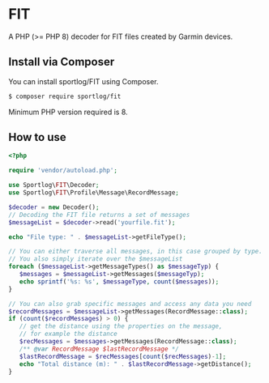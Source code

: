 # FIT
A PHP (>= PHP 8) decoder for FIT files created by Garmin devices.

## Install via Composer
You can install sportlog/FIT using Composer.

``` bash
$ composer require sportlog/fit
```
Minimum PHP version required is 8.

## How to use

``` php
<?php

require 'vendor/autoload.php';

use Sportlog\FIT\Decoder;
use Sportlog\FIT\Profile\Message\RecordMessage;

$decoder = new Decoder();
// Decoding the FIT file returns a set of messages
$messageList = $decoder->read('yourfile.fit');

echo "File type: " . $messageList->getFileType();

// You can either traverse all messages, in this case grouped by type.
// You also simply iterate over the $messageList
foreach ($messageList->getMessageTypes() as $messageTyp) {
   $messages = $messageList->getMessages($messageTyp);
   echo sprintf('%s: %s', $messageType, count($messages));
}

// You can also grab specific messages and access any data you need
$recordMessages = $messageList->getMessages(RecordMessage::class);
if (count($recordMessages) > 0) {
   // get the distance using the properties on the message,
   // for example the distance
   $recMessages = $messages->getMessages(RecordMessage::class);
   /** @var RecordMessage $lastRecordMessage */
   $lastRecordMessage = $recMessages[count($recMessages)-1];
   echo "Total distance (m): " . $lastRecordMessage->getDistance();
}
```
